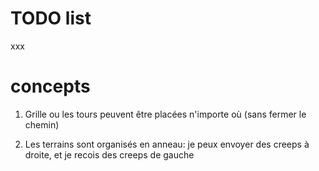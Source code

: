 # TODO list

xxx

# concepts

1. Grille ou les tours peuvent être placées n'importe où (sans fermer le chemin)

2. Les terrains sont organisés en anneau: je peux envoyer des creeps à droite, et je recois des creeps de gauche